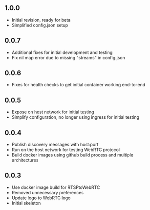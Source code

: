 <!-- https://developers.home-assistant.io/docs/add-ons/presentation#keeping-a-changelog -->

## 1.0.0

- Initial revision, ready for beta
- Simplified config.json setup

## 0.0.7

- Additional fixes for initial development and testing
- Fix nil map error due to missing "streams" in config.json

## 0.0.6

- Fixes for health checks to get initial container working end-to-end

## 0.0.5

- Expose on host network for initial testing
- Simplify configuration, no longer using ingress for initial testing

## 0.0.4

- Publish discovery messages with host:port
- Run on the host network for testing WebRTC protocol
- Build docker images using github build process and multiple architectures

## 0.0.3

- Use docker image build for RTSPtoWebRTC
- Removed unnecessary preferences
- Update logo to WebRTC logo
- Initial skeleton
